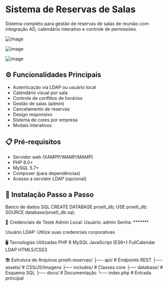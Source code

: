 # Sistema de Reservas de Salas 

Sistema completo para gestão de reservas de salas de reunião com integração AD, calendário interativo e controle de permissões.

![image](https://github.com/user-attachments/assets/c549de82-9e35-48d1-8ace-298fde4bfe38)

![image](https://github.com/user-attachments/assets/c340554a-2464-458c-a287-f649f2cf0148)

![image](https://github.com/user-attachments/assets/ecfa963f-f171-47f8-8b4f-a9b275fdac9d)



## ⚙️ Funcionalidades Principais

- Autenticação via LDAP ou usuário local
- Calendário visual por sala
- Controle de conflitos de horários
- Gestão de salas (admin)
- Cancelamento de reservas
- Design responsivo
- Sistema de cores por empresa
- Modais interativos

## 📋 Pré-requisitos

- Servidor web (XAMPP/WAMP/MAMP)
- PHP 8.0+
- MySQL 5.7+
- Composer (para dependências)
- Acesso a servidor LDAP (opcional)

## 🚀 Instalação Passo a Passo

Banco de dados
SQL
CREATE DATABASE proelt_db;
USE proelt_db;
SOURCE database/proelt_db.sql;


👥 Credenciais de Teste
Admin Local:
Usuário: admin
Senha: *******

Usuário LDAP:
Utilize suas credenciais corporativas

🖥️ Tecnologias Utilizadas
PHP 8
MySQL
JavaScript (ES6+)
FullCalendar
LDAP
HTML5/CSS3

📚 Estrutura de Arquivos
proelt-reservas/
├── api/           # Endpoints REST
├── assets/        # CSS/JS/Imagens
├── includes/      # Classes core
├── database/      # Esquema SQL
├── docs/          # Documentação
└── index.php      # Entrada principal

